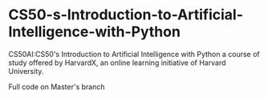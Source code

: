 # CS50-s-Introduction-to-Artificial-Intelligence-with-Python
CS50AI:CS50's Introduction to Artificial Intelligence with Python a course of study offered by HarvardX, an online learning initiative of Harvard University.

Full code on Master's branch
